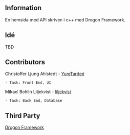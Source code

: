## Information
En hemsida med API skriven i c++ med Drogon Framework.



## Idé
TBD



## Contributors
Christoffer Ljung Ahlstedt - [YureTarded](https://github.com/YureTarded)
    
    - Task: Front End, UI


Mikael Bohlin Liljekvist - [liljekvist](https://github.com/liljekvist)
    
    - Task: Back End, Database



## Third Party
[Drogon Framework](https://github.com/an-tao/drogon)
